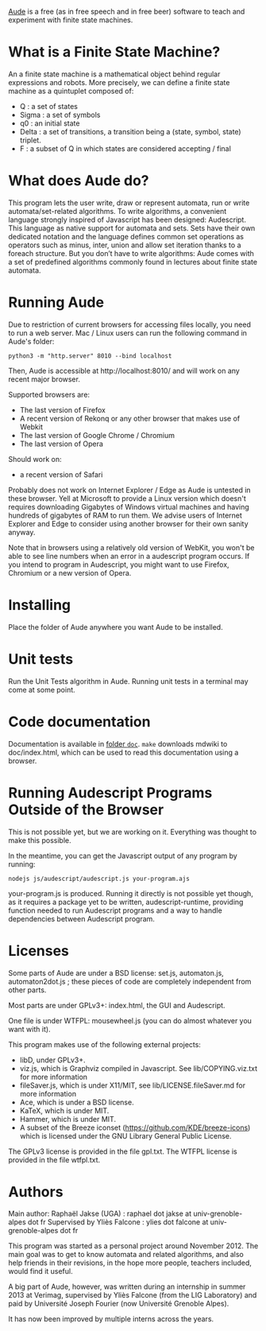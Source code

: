 [Aude](http://automata.forge.imag.fr/) is a free (as in free speech and in free
beer) software to teach and experiment with finite state machines.

# What is a Finite State Machine?

An a finite state machine is a mathematical object behind regular
expressions and robots. More precisely, we can define a finite state
machine as a quintuplet composed of:

 - Q     : a set of states
 - Sigma : a set of symbols
 - q0    : an initial state
 - Delta : a set of transitions, a transition being a (state, symbol, state)
   triplet.
 - F     : a subset of Q in which states are considered accepting / final

# What does Aude do?

This program lets the user write, draw or represent automata, run or write
automata/set-related algorithms. To write algorithms, a convenient language
strongly inspired of Javascript has been designed: Audescript. This language
as native support for automata and sets. Sets have their own dedicated
notation and the language defines common set operations as operators such as
minus, inter, union and allow set iteration thanks to a foreach structure.
But you don’t have to write algorithms: Aude comes with a set of predefined
algorithms commonly found in lectures about finite state automata.

# Running Aude

Due to restriction of current browsers for accessing files locally, you need to run a web server.
Mac / Linux users can run the following command in Aude's folder:

    python3 -m "http.server" 8010 --bind localhost

Then, Aude is accessible at http://localhost:8010/ and will work on any recent major browser.

Supported browsers are:
 - The last version of Firefox
 - A recent version of Rekonq or any other browser that makes use of Webkit
 - The last version of Google Chrome / Chromium
 - The last version of Opera

Should work on:
 - a recent version of Safari

Probably does not work on Internet Explorer / Edge as Aude is untested in
these browser. Yell at Microsoft to provide a Linux version which doesn't
requires downloading Gigabytes of Windows virtual machines and having
hundreds of gigabytes of RAM to run them. We advise users of Internet
Explorer and Edge to consider using another browser for their own sanity
anyway.

Note that in browsers using a relatively old version of WebKit, you won't be
able to see line numbers when an error in a audescript program occurs. If
you intend to program in Audescript, you might want to use Firefox, Chromium
or a new version of Opera.

# Installing

Place the folder of Aude anywhere you want Aude to be installed.

# Unit tests

Run the Unit Tests algorithm in Aude. Running unit tests in a terminal may come
at some point.

# Code documentation

Documentation is available in [folder `doc`](doc/index.md).
`make` downloads mdwiki to doc/index.html, which can be used to read this
documentation using a browser.

# Running Audescript Programs Outside of the Browser

This is not possible yet, but we are working on it. Everything was thought
to make this possible.

In the meantime, you can get the Javascript output of any program by
running:

    nodejs js/audescript/audescript.js your-program.ajs

your-program.js is produced. Running it directly is not possible yet though,
as it requires a package yet to be written, audescript-runtime, providing
function needed to run Audescript programs and a way to handle dependencies
between Audescript program.

# Licenses

Some parts of Aude are under a BSD license: set.js, automaton.js,
automaton2dot.js ; these pieces of code are completely independent from other
parts.

Most parts are under GPLv3+: index.html, the GUI and Audescript.

One file is under WTFPL: mousewheel.js (you can do almost whatever you want with it).

This program makes use of the following external projects:
 - libD, under GPLv3+.
 - viz.js, which is Graphviz compiled in Javascript. See lib/COPYING.viz.txt
   for more information
 - fileSaver.js, which is under X11/MIT, see lib/LICENSE.fileSaver.md for
   more information
 - Ace, which is under a BSD license.
 - KaTeX, which is under MIT.
 - Hammer, which is under MIT.
 - A subset of the Breeze iconset (https://github.com/KDE/breeze-icons) which is licensed under
   the GNU Library General Public License.

The GPLv3 license is provided in the file gpl.txt.
The WTFPL license is provided in the file wtfpl.txt.

# Authors

Main author: Raphaël Jakse (UGA) : raphael dot jakse at univ-grenoble-alpes dot fr
Supervised by Yliès Falcone : ylies dot falcone at univ-grenoble-alpes dot fr

This program was started as a personal project around November 2012. The main
goal was to get to know automata and related algorithms, and also help
friends in their revisions, in the hope more people, teachers included, would
find it useful.

A big part of Aude, however, was written during an internship in summer 2013
at Verimag, supervised by Yliès Falcone (from the LIG Laboratory) and paid by
Université Joseph Fourier (now Université Grenoble Alpes).

It has now been improved by multiple interns across the years.
